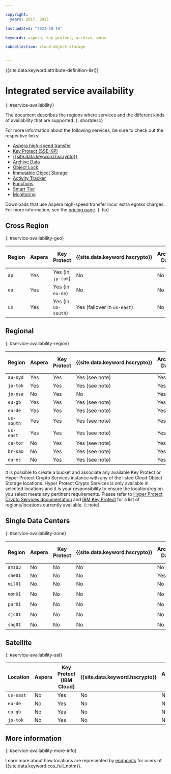 ```yaml
---

copyright:
  years: 2017, 2023

lastupdated: "2023-10-16"

keywords: aspera, key protect, archive, worm

subcollection: cloud-object-storage


---
```


{{site.data.keyword.attribute-definition-list}}

# Integrated service availability
{: #service-availability}

The document describes the regions where services and the different kinds of availability that are supported.
{: shortdesc}

For more information about the following services, be sure to check out the respective links:

* [Aspera high-speed transfer](/docs/cloud-object-storage/basics?topic=cloud-object-storage-aspera)
* [Key Protect (SSE-KP)](/docs/cloud-object-storage?topic=cloud-object-storage-kp)
* [{{site.data.keyword.hscrypto}}](/docs/cloud-object-storage?topic=cloud-object-storage-hpcs)
* [Archive Data](/docs/cloud-object-storage/basics?topic=cloud-object-storage-archive)
* [Object Lock](/docs/cloud-object-storage/basics?topic=cloud-object-storage-ol-overview)
* [Immutable Object Storage](/docs/cloud-object-storage/basics?topic=cloud-object-storage-immutable)
* [Activity Tracker](/docs/activity-tracker?topic=activity-tracker-getting-started)
* [Functions](/docs/cloud-object-storage?topic=cloud-object-storage-functions)
* [Smart Tier](/docs/cloud-object-storage?topic=cloud-object-storage-billing#smart-tier-pricing-details)
* [Monitoring](/docs/cloud-object-storage?topic=cloud-object-storage-mm-cos-integration)

Downloads that use Aspera high-speed transfer incur extra egress charges. For more information, see the [pricing page](https://www.ibm.com/cloud/object-storage).
{: tip}

## Cross Region
{: #service-availability-geo}

| Region | Aspera | Key Protect         | {{site.data.keyword.hscrypto}} | Archive Data | Object Lock  | Immutable Object Storage | Activity Tracker | Functions | Smart Tier | Monitoring | Replication |  One Rate |
|--------|--------|---------------------|--------------------------------|--------------|--------------|--------------------------|------------------|-----------|------------|------------|-------------| -----------|
| `ap`   | Yes    | Yes (in `jp-tok`)   | No                             | No           | No           | No                       | `ap-tok`         | No        | Yes        | `ap-tok`   | Yes         |  No        |
| `eu`   | Yes    | Yes (in `eu-de`)    | No                             | No           | No           | No                       | `eu-de`          | No        | Yes        | `eu-de`    | Yes         |  No        |
| `us`   | Yes    | Yes (in `us-south`) | Yes (failover in `us-east`)    | No           | Yes          | Yes                      | `us-south`       | No        | Yes        | `us-south` | Yes         |  No        |


## Regional
{: #service-availability-region}

| Region     | Aspera | Key Protect   | {{site.data.keyword.hscrypto}} | Archive Data | Object Lock | Immutable Object Storage | Activity Tracker | Functions | Smart Tier | Monitoring | Replication | One Rate |
|------------|--------|---------------|--------------------------------|--------------|-------------|--------------------------|------------------|-----------|------------|------------|-------------|----------|
| `au-syd`   | Yes    | Yes           | Yes (see note)                 | Yes          | Yes         | Yes                      | `au-syd`         | Yes       | Yes        | `au-syd`   | Yes         | Yes      |
| `jp-tok`   | Yes    | Yes           | Yes (see note)                 | Yes          | Yes         | Yes                      | `ap-tok`         | Yes       | Yes        | `ap-tok`   | Yes         | Yes      |
| `jp-osa`   | No     | Yes           | No                             | Yes          | Yes         | Yes                      | `ap-osa`         | Yes       | Yes        | `ap-osa`   | Yes         | Yes      |
| `eu-gb`    | Yes    | Yes           | Yes (see note)                 | Yes          | Yes         | Yes                      | `eu-gb`          | Yes       | Yes        | `eu-gb`    | Yes         | Yes      |
| `eu-de`    | Yes    | Yes           | Yes (see note)                 | Yes          | Yes         | Yes                      | `eu-de`          | Yes       | Yes        | `eu-de`    | Yes         | Yes      |
| `us-south` | Yes    | Yes           | Yes (see note)                 | Yes          | Yes         | Yes                      | `us-south`       | Yes       | Yes        | `us-south` | Yes         | Yes      |
| `us-east`  | Yes    | Yes           | Yes (see note)                 | Yes          | Yes         | Yes                      | `us-east`        | Yes       | Yes        | `us-east`  | Yes         | Yes      |
| `ca-tor`   | No     | Yes           | Yes (see note)                 | Yes          | Yes         | Yes                      | `ca-tor`         | Yes       | Yes        | `ca-tor`   | Yes         | Yes      |
| `br-sao`   | No     | Yes           | Yes (see note)                 | Yes          | Yes         | Yes                      | `br-sao`         | Yes       | Yes        | `br-sao`   | Yes         | Yes      |
| `eu-es`    | No     | Yes           | Yes (see note)                 | Yes          | Yes         | Yes                      | `eu-de`          | No        | Yes        | `eu-de`    | Yes         | Yes      |

It is possible to create a bucket and associate any available Key Protect or Hyper Protect Crypto Services instance with any of the listed Cloud Object Storage locations. Hyper Protect Crypto Services is only available in selected locations and it is your responsibility to ensure the location/region you select meets any pertinent requirements. Please refer to [Hyper Protect Crypto Services documentation](/docs/hs-crypto?topic=hs-crypto-regions) and [IBM Key Protect](/docs/key-protect?topic=key-protect-regions) for a list of regions/locations currently available.
{: note}

## Single Data Centers
{: #service-availability-zone}

| Region  | Aspera | Key Protect | {{site.data.keyword.hscrypto}} | Archive Data | Object Lock  | Immutable Object Storage | Activity Tracker | Functions | Smart Tier | Monitoring | Replication | One Rate |
|---------|--------|-------------|--------------------------------|--------------|--------------|--------------------------|------------------|-----------|------------|------------|-------------| -----------|
| `ams03` | No     | No          | No                             | No           | No           | No                       | `eu-de`          | No        | Yes        | `eu-de`    | Yes         | Yes        |
| `che01` | No     | No          | No                             | Yes          | Yes          | No                       | `ap-tok`         | No        | Yes        | `ap-tok`   | Yes         | Yes        |
| `mil01` | No     | No          | No                             | No           | No           | No                       | `eu-de`          | No        | Yes        | `eu-de`    | Yes         | Yes        |
| `mon01` | No     | No          | No                             | No           | No           | No                       | `us-south`       | No        | Yes        | `us-south` | Yes         | Yes        |
| `par01` | No     | No          | No                             | No           | No           | No                       | `eu-de`          | No        | Yes        | `eu-de`    | Yes         | Yes        |
| `sjc01` | No     | No          | No                             | No           | No           | No                       | `us-south`       | No        | Yes        | `us-south` | Yes         | Yes        |
| `sng01` | No     | No          | No                             | No           | No           | No                       | `ap-tok`         | No        | Yes        | `ap-tok`   | Yes         | Yes        |

## Satellite
{: #service-availability-sat}

| Location  | Aspera | Key Protect (IBM Cloud) | {{site.data.keyword.hscrypto}} | Archive Data | Object Lock  | Immutable Object Storage | Activity Tracker | Functions | Smart Tier | Monitoring |
|-----------|--------|-------------------------|--------------------------------|--------------|--------------|--------------------------|------------------|-----------|------------|------------|
| `us-east` | No     | Yes                     | No                             | No           | No           | No                       | No               | No        | No         | No         |
| `eu-de`   | No     | Yes                     | No                             | No           | No           | No                       | No               | No        | No         | No         |
| `eu-gb`   | No     | Yes                     | No                             | No           | No           | No                       | No               | No        | No         | No         |
| `jp-tok`  | No     | Yes                     | No                             | No           | No           | No                       | No               | No        | No         | No         |

## More information
{: #service-availability-more-info}

Learn more about how locations are represented by [endpoints](/docs/services/cloud-object-storage?topic=cloud-object-storage-endpoints) for users of {{site.data.keyword.cos_full_notm}}.